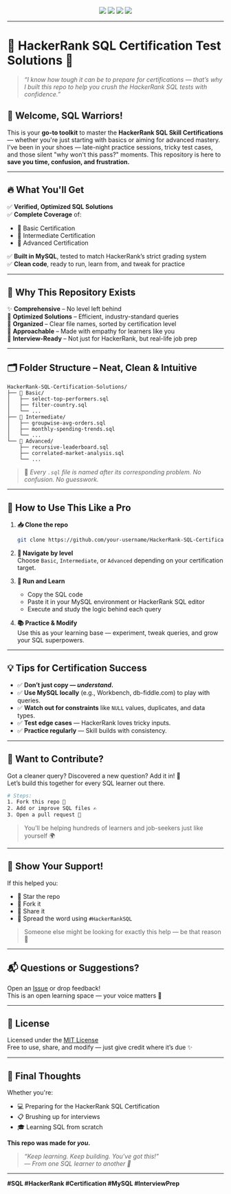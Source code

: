 <p align="center">
  <img src="https://img.shields.io/badge/SQL-Mastery-informational?style=for-the-badge&logo=mysql&logoColor=white&color=4DB33D"/>
  <img src="https://img.shields.io/github/stars/TanushreeSarkar/Hackerrank-SQL-Certificate-Test-Solution?style=for-the-badge"/>
  <img src="https://img.shields.io/github/license/TanushreeSarkar/Hackerrank-SQL-Certificate-Test-Solution?style=for-the-badge"/>
  <img src="https://img.shields.io/badge/MySQL-Compatible-brightgreen?style=for-the-badge&logo=mysql"/>
</p>

---
# 🌟 HackerRank SQL Certification Test Solutions 🌟  
> *“I know how tough it can be to prepare for certifications — that’s why I built this repo to help you crush the HackerRank SQL tests with confidence.”*

## 🎉 Welcome, SQL Warriors!

This is your **go-to toolkit** to master the **HackerRank SQL Skill Certifications** — whether you're just starting with basics or aiming for advanced mastery.  
I've been in your shoes — late-night practice sessions, tricky test cases, and those silent "why won't this pass?" moments. This repository is here to **save you time, confusion, and frustration.**

---

## 🔥 What You'll Get

✅ **Verified, Optimized SQL Solutions**  
✅ **Complete Coverage** of:
- 📘 Basic Certification  
- 📗 Intermediate Certification  
- 📙 Advanced Certification  

✅ **Built in MySQL**, tested to match HackerRank’s strict grading system  
✅ **Clean code**, ready to run, learn from, and tweak for practice

---

## 🧩 Why This Repository Exists

✨ **Comprehensive** – No level left behind  
🚀 **Optimized Solutions** – Efficient, industry-standard queries  
📂 **Organized** – Clear file names, sorted by certification level  
💬 **Approachable** – Made with empathy for learners like you  
💼 **Interview-Ready** – Not just for HackerRank, but real-life job prep

---

## 🗂️ Folder Structure – Neat, Clean & Intuitive

```
HackerRank-SQL-Certification-Solutions/
├── 📘 Basic/
│   ├── select-top-performers.sql
│   ├── filter-country.sql
│   └── ...
├── 📗 Intermediate/
│   ├── groupwise-avg-orders.sql
│   ├── monthly-spending-trends.sql
│   └── ...
└── 📙 Advanced/
    ├── recursive-leaderboard.sql
    ├── correlated-market-analysis.sql
    └── ...
```

> 🔎 *Every `.sql` file is named after its corresponding problem. No confusion. No guesswork.*

---

## 🚀 How to Use This Like a Pro

1. **📥 Clone the repo**  
   ```bash
   git clone https://github.com/your-username/HackerRank-SQL-Certification-Solutions.git
   ```

2. **📁 Navigate by level**  
   Choose `Basic`, `Intermediate`, or `Advanced` depending on your certification target.

3. **🧪 Run and Learn**
   - Copy the SQL code  
   - Paste it in your MySQL environment or HackerRank SQL editor  
   - Execute and study the logic behind each query  

4. **📚 Practice & Modify**  
   Use this as your learning base — experiment, tweak queries, and grow your SQL superpowers.

---

## 💡 Tips for Certification Success

- ✅ **Don’t just copy — *understand*.**
- ✅ **Use MySQL locally** (e.g., Workbench, db-fiddle.com) to play with queries.
- ✅ **Watch out for constraints** like `NULL` values, duplicates, and data types.
- ✅ **Test edge cases** — HackerRank loves tricky inputs.
- ✅ **Practice regularly** — Skill builds with consistency.

---

## 🤝 Want to Contribute?

Got a cleaner query? Discovered a new question? Add it in! 🤗  
Let’s build this together for every SQL learner out there.

```bash
# Steps:
1. Fork this repo 🍴
2. Add or improve SQL files ✍️
3. Open a pull request 🔄
```

> You’ll be helping hundreds of learners and job-seekers just like yourself 🌍

---

## 📣 Show Your Support!

If this helped you:

- 🌟 Star the repo  
- 🍴 Fork it  
- 💬 Share it  
- 📢 Spread the word using `#HackerRankSQL`  

> Someone else might be looking for exactly this help — be that reason 💛

---

## 📬 Questions or Suggestions?

Open an [Issue](https://github.com/TanushreeSarkar/HackerRank-SQL-Certification-Solutions/issues) or drop feedback!  
This is an open learning space — your voice matters 🫶

---

## 📄 License

Licensed under the [MIT License](LICENSE)  
Free to use, share, and modify — just give credit where it’s due ✨

---

## 🎯 Final Thoughts

Whether you're:

- 💻 Preparing for the HackerRank SQL Certification  
- 📋 Brushing up for interviews  
- 🎓 Learning SQL from scratch  

**This repo was made for *you*.**

> *“Keep learning. Keep building. You've got this!”*  
> — *From one SQL learner to another 💛*

---

**#SQL #HackerRank #Certification #MySQL #InterviewPrep**
